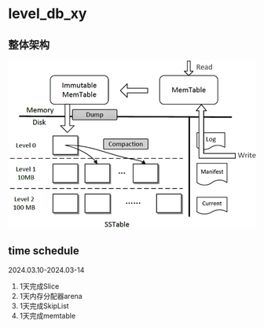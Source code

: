 # level_db_xy
## 整体架构
![Alt text](img/image.png)
## time schedule
2024.03.10-2024.03-14
1. 1天完成Slice
2. 1天内存分配器arena
3. 1天完成SkipList
4. 1天完成memtable
